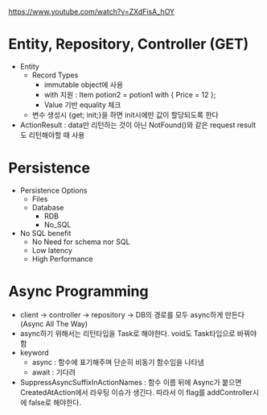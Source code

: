 https://www.youtube.com/watch?v=ZXdFisA_hOY

# Entity, Repository, Controller (GET)
* Entity
    * Record Types
        * immutable object에 사용
        * with 지원 : Item potion2 = potion1 with { Price = 12 };
        * Value 기반 equality 체크
    * 변수 생성시 {get; init;}을 하면 init시에만 값이 할당되도록 한다
* ActionResult : data만 리턴하는 것이 아닌 NotFound()와 같은 request result도 리턴해야할 때 사용

# Persistence
* Persistence Options
    * Files
    * Database
        * RDB
        * No_SQL
* No SQL benefit
    * No Need for schema nor SQL
    * Low latency
    * High Performance

# Async Programming
* client -> controller -> repository -> DB의 경로를 모두 async하게 만든다 (Async All The Way)
* async하기 위해서는 리턴타입을 Task<R>로 해야한다. void도 Task타입으로 바꿔야 함
* keyword
    * async : 함수에 표기해주며 단순히 비동기 함수임을 나타냄
    * await : 기다려
* SuppressAsyncSuffixInActionNames : 함수 이름 뒤에 Async가 붙으면 CreatedAtAction에서 라우팅 이슈가 생긴다. 따라서 이 flag를 addController시에 false로 해야한다.
